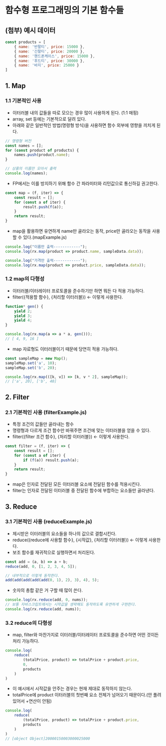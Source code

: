 # 함수형 프로그래밍의 기본 함수들
## (첨부) 예시 데이터
```js
const products = [
    { name: '반팔티', price: 15000 },
    { name: '긴팔티', price: 20000 },
    { name: '핸드폰케이스', price: 15000 },
    { name: '후드티', price: 30000 },
    { name: '바지', price: 25000 }
]
```

## 1. Map
### 1.1 기본적인 사용
- 이터러블 내의 값들을 따로 모으는 경우 많이 사용하게 된다. (1:1 매핑)
- array, set 등에는 기본적으로 달려 있다.
- 아래와 같은 일반적인 방법(명령형 방식)을 사용하면 함수 외부에 영향을 끼치게 된다.
```js
// 명령형 버전
const names = [];
for (const product of products) {
    names.push(product.name);
}

// 상품의 이름만 모아서 출력
console.log(names);
```
- FP에서는 이를 방지하기 위해 함수 간 파라미터와 리턴값으로 통신하길 권고한다.
```js
const map = (f, iter) => {
    const result = [];
    for (const a of iter) {
        result.push(f(a));
    }
    return result;
}
```
- map을 활용하면 유연하게 name만 골라오는 동작, price만 골라오는 동작을 사용할 수 있다.(mapExample.js)
```js
console.log("이름만 출력------------");
console.log(rx.map(product => product.name, sampleData.data));

console.log("가격만 출력------------");
console.log(rx.map(product => product.price, sampleData.data));
```

### 1.2 map의 다형성
- 이터러블/이터레이터 프로토콜을 준수하기만 하면 뭐든 다 적용 가능하다.
- filter({적용할 함수}, {처리할 이터러블}) <- 이렇게 사용한다.
```js
function* gen() {
    yield 2;
    yield 3;
    yield 4;
}

console.log(rx.map(a => a * a, gen()));
// [ 4, 9, 16 ]
```

- map 자료형도 이터러블이기 때문에 당연히 적용 가능하다.
```js
const sampleMap = new Map();
sampleMap.set('a', 10);
sampleMap.set('b', 20);

console.log(rx.map(([k, v]) => [k, v * 2], sampleMap));
// ['a', 20], ['b', 40]
```

## 2. Filter
### 2.1 기본적인 사용 (filterExample.js)
- 특정 조건의 값들만 골라내는 함수
- 명령형과 다르게 조건 함수만 바꿔주면 조건에 맞는 이터러블을 얻을 수 있다.
- filter({filter 조건 함수}, {처리할 이터러블}) <- 이렇게 사용한다.
```js
const filter = (f, iter) => {
    const result = [];
    for (const a of iter) {
        if (f(a)) result.push(a);
    }
    return result;
}
```
- map은 인자로 전달된 모든 이터러블 요소에 전달된 함수를 적용시킨다.
- filter는 인자로 전달된 이터러블 중 전달된 함수에 부합하는 요소들만 골라낸다.

## 3. Reduce
### 3.1 기본적인 사용 (reduceExample.js)
- 제시받은 이터러블의 요소들을 하나의 값으로 결합시킨다.
- reduce({reduce에 사용할 함수}, {시작값}, {처리할 이터러블}) <- 이렇게 사용한다.
- 보조 함수를 재귀적으로 실행하면서 처리된다.
```js
const add = (a, b) => a + b;
reduce(add, 0, [1, 2, 3, 4, 5]);

// 내부적으로 이렇게 동작한다.
add(add(add(add(add(0, 1), 2), 3), 4), 5);
```

- 숫자의 총합 같은 거 구할 때 많이 쓴다.
```js
console.log(rx.reduce(add, 0, nums));
// 보통 자바스크립트에서는 시작값을 생략해도 동작하도록 유연하게 구현한다.
console.log(rx.reduce(add, nums));
```

### 3.2 reduce의 다형성
- map, filter와 마찬가지로 이터러블/이터레이터 프로토콜을 준수하면 어떤 것이든 처리 가능하다.
```js
console.log(
    reduce(
        (totalPrice, product) => totalPrice + product.price,
        0,
        products
    )
)
```
- 이 예시에서 시작값을 안주는 경우는 현재 제대로 동작하지 않는다.
- totalPrice에 product 이터러블의 첫번째 요소 전체가 넘어오기 때문이다.(안 풀려 있어서 +연산이 안됨)
```js
console.log(
    reduce(
        (totalPrice, product) => totalPrice + product.price,
        products
    )
)
// [object Object]20000150003000025000
```